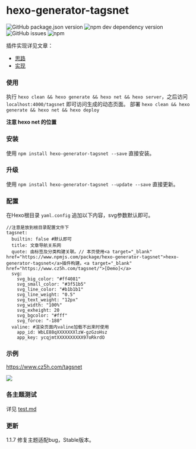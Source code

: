 # hexo-generator-tagsnet

![GitHub package.json version](https://img.shields.io/github/package-json/v/TianZonglin/hexo-generator-tagsnet) 
![npm dev dependency version](https://img.shields.io/npm/dependency-version/hexo-generator-tagsnet/dev/hexo)
![GitHub issues](https://img.shields.io/github/issues-raw/TianZonglin/hexo-generator-tagsnet)
![npm](https://img.shields.io/npm/dt/hexo-generator-tagsnet)

插件实现详见文章：

- [思路](https://www.cz5h.com/article/65a9.html)
- [实现](https://www.cz5h.com/article/99a8.html)

### 使用

执行 `hexo clean && hexo generate && hexo net && hexo server`，之后访问 `localhost:4000/tagsnet` 即可访问生成的动态页面。
部署 `hexo clean && hexo generate && hexo net && hexo deploy`
 
**注意 hexo net 的位置**


### 安装

使用 `npm install hexo-generator-tagsnet --save` 直接安装。

### 升级

使用 `npm install hexo-generator-tagsnet --update --save` 直接更新。

### 配置

在Hexo根目录 `yaml.config` 追加以下内容，svg参数默认即可。

```
//注意是放到根目录配置文件下
tagsnet:
  builtin: false #默认即可
  title: 文章导航关系网
  quote: 由标签及分类构建关联。// 本页使用<a target="_blank" href="https://www.npmjs.com/package/hexo-generator-tagsnet">hexo-generator-tagsnet</a>插件构建。<a target="_blank" href="https://www.cz5h.com/tagsnet/">[Demo]</a>
  svg:
    svg_big_color: "#ff4081"
    svg_small_color: "#3f51b5"
    svg_line_color: "#b1b1b1"
    svg_line_weight: "0.5"
    svg_text_weight: "12px"
    svg_width: "100%"
    svg_exheight: 20
    svg_bgcolor: "#fff"
    svg_force: "-180"
  valine: #渲染页面内valine加载不出来时使用
    app_id: WbLE88qXXXXXXXlzW-gzGzoHsz
    app_key: ycqjmtXXXXXXXXXX97oRkrdO
```


### 示例

https://www.cz5h.com/tagsnet

![](https://cdn.jsdelivr.net/gh/TianZonglin/tuchuang/img/20210206005600.png)


### 各主题测试

详见 [test.md](https://github.com/TianZonglin/hexo-generator-tagsnet/blob/main/test.md)

### 更新

1.1.7 修复主题适配bug，Stable版本。